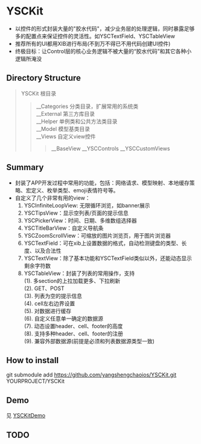 # YSCKit
- 以控件的形式封装大量的"胶水代码"，减少业务层的处理逻辑，同时暴露足够多的配置点来保证控件的灵活性。如YSCTextField、YSCTableView
- 推荐所有的UI都用XIB进行布局(不到万不得已不用代码创建UI控件)
- 终极目标：让Control层的核心业务逻辑不被大量的“胶水代码”和其它各种小逻辑所淹没

## Directory Structure
>YSCKit            根目录<br/>
>>__Categories   分类目录，扩展常用的系统类<br/>
>>__External     第三方库目录<br/>
>>__Helper       单例类和公共方法类目录<br/>
>>__Model        模型基类目录<br/>
>>__Views        自定义view控件<br/>
>>>__BaseView
>>>__YSCControls
>>>__YSCCustomViews

## Summary
- 封装了APP开发过程中常用的功能，包括：网络请求、模型映射、本地缓存策略、宏定义、枚举类型、emoji表情符号等。
- 自定义了几个非常有用的view：
  1. YSCInfiniteLoopView: 无限循环浏览，如banner展示
  2. YSCTipsView：显示空列表/页面的提示信息
  3. YSCPickerView：时间、日期、多维数组选择器
  4. YSCTitleBarView：自定义导航条
  5. YSCZoomScrollView：可缩放的图片浏览页，用于图片浏览器
  6. YSCTextField：可在xib上设置数据的格式，自动检测键盘的类型、长度、以及合法性
  7. YSCTextView：除了基本功能和YSCTextField类似以外，还能动态显示剩余字符数
  8. YSCTableView：封装了列表的常用操作，支持<br/>
    (1). 多section的上拉加载更多、下拉刷新<br/>
    (2). GET、POST<br/>
    (3). 列表为空的提示信息<br/>
    (4). cell左右边界设置<br/>
    (5). 对数据进行缓存<br/>
    (6). 自定义任意单一确定的数据源<br/>
    (7). 动态设置header、cell、footer的高度<br/>
    (8). 支持多种header、cell、footer的注册<br/>
    (9). 兼容外部数据源(前提是必须和列表数据源类型一致)<br/>
    
## How to install
  git submodule add https://github.com/yangshengchaoios/YSCKit.git YOURPROJECT/YSCKit

## Demo
见 [YSCKitDemo](https://github.com/yangshengchaoios/YSCKitDemo)

## TODO

